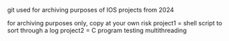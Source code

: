 git used for archiving purposes of IOS projects from 2024

for archiving purposes only, copy at your own risk
project1 = shell script to sort through a log
project2 = C program testing multithreading
